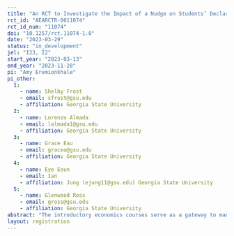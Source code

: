 ```yaml
---
title: "An RCT to Investigate the Impact of a Nudge on Students’ Declaration of Economics Major"
rct_id: "AEARCTR-0011074"
rct_id_num: "11074"
doi: "10.1257/rct.11074-1.0"
date: "2023-03-29"
status: "in_development"
jel: "I23, I2"
start_year: "2023-03-13"
end_year: "2023-11-28"
pi: "Amy Eremionkhale"
pi_other:
  1:
    - name: Shelby Frost
    - email: sfrost@gsu.edu
    - affiliation: Georgia State University
  2:
    - name: Lorenzo Almada
    - email: lalmada1@gsu.edu
    - affiliation: Georgia State University
  3:
    - name: Grace Eau
    - email: graceo@gsu.edu
    - affiliation: Georgia State University
  4:
    - name: Eye Eoun
    - email: Ian
    - affiliation: Jung (ejung11@gsu.edu) Georgia State University
  5:
    - name: Glenwood Ross
    - email: gross@gsu.edu
    - affiliation: Georgia State University
abstract: "The introductory economics courses serve as a gateway to many students in the university experience, most of whom may have never considered having economics declared as a major. This experience is especially true for students from underrepresented backgrounds. This research adds to the current literature by directly investigating the effectiveness of light-touch nudge intervention on the increase in the number of students who declare economics as a major or minor. In addition, we contribute by investigating how the nudge emails affect the socioeconomic and racial diversity of undergraduate Economics. Finally, we investigate the impact of students receiving an email nudging those who performed well in the introductory level economics courses to become Economics majors. We will randomly select students who perform well with an A or B grade in the introductory economics courses to be part of a treatment and control group of students who receive the email nudge from the economics department. The introductory economics courses are ECON 2100 – Global Economy, ECON 2105 – Principles of Macroeconomics, and ECON 2106 – Principles of Microeconomics. "
layout: registration
---
```


